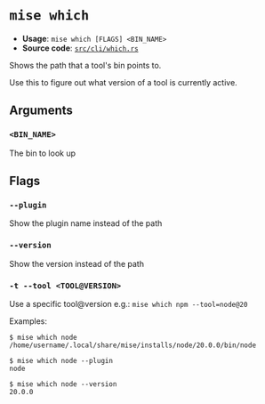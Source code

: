 # `mise which`

- **Usage**: `mise which [FLAGS] <BIN_NAME>`
- **Source code**: [`src/cli/which.rs`](https://github.com/jdx/mise/blob/main/src/cli/which.rs)

Shows the path that a tool's bin points to.

Use this to figure out what version of a tool is currently active.

## Arguments

### `<BIN_NAME>`

The bin to look up

## Flags

### `--plugin`

Show the plugin name instead of the path

### `--version`

Show the version instead of the path

### `-t --tool <TOOL@VERSION>`

Use a specific tool@version
e.g.: `mise which npm --tool=node@20`

Examples:

```
$ mise which node
/home/username/.local/share/mise/installs/node/20.0.0/bin/node

$ mise which node --plugin
node

$ mise which node --version
20.0.0
```
